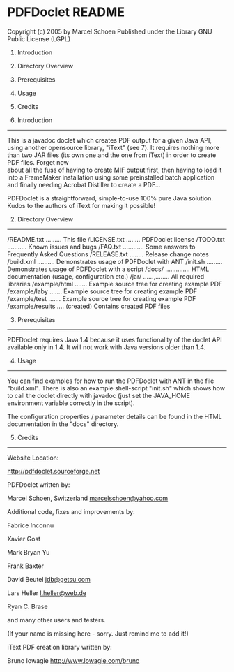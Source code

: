 PDFDoclet README
================
Copyright (c) 2005 by Marcel Schoen 
Published under the Library GNU Public License (LGPL)


1. Introduction
2. Directory Overview
3. Prerequisites
4. Usage
5. Credits


1. Introduction
---------------
This is a javadoc doclet which creates PDF output for a given 
Java API, using another opensource library, "iText" (see 7). It 
requires nothing more than two JAR files (its own one and 
the one from iText) in order to create PDF files. Forget now  
about all the fuss of having to create MIF output first, then 
having to load it into a FrameMaker installation using some preinstalled 
batch application and finally needing Acrobat Distiller to create 
a PDF...

PDFDoclet is a straightforward, simple-to-use 100% pure Java solution. 
Kudos to the authors of iText for making it possible!


2. Directory Overview
---------------------

/README.txt ......... This file
/LICENSE.txt ........ PDFDoclet license
/TODO.txt ........... Known issues and bugs
/FAQ.txt ............ Some answers to Frequently Asked Questions
/RELEASE.txt ........ Release change notes
/build.xml .......... Demonstrates usage of PDFDoclet with ANT
/init.sh ......... Demonstrates usage of PDFDoclet with a script
/docs/ .............. HTML documentation (usage, configuration etc.)
/jar/ ......,........ All required libraries
/example/html ....... Example source tree for creating example PDF
/example/laby ....... Example source tree for creating example PDF
/example/test ....... Example source tree for creating example PDF
/example/results .... (created) Contains created PDF files


3. Prerequisites
----------------
PDFDoclet requires Java 1.4 because it uses functionality of the
doclet API available only in 1.4. It will not work with Java
versions older than 1.4.


4. Usage
--------
You can find examples for how to run the PDFDoclet with 
ANT in the file "build.xml". There is also an example 
shell-script "init.sh" which shows how to call the 
doclet directly with javadoc (just set the JAVA_HOME
environment variable correctly in the script).

The configuration properties / parameter details can be found
in the HTML documentation in the "docs" directory.


5. Credits
----------

Website Location:

  http://pdfdoclet.sourceforge.net


PDFDoclet written by:

  Marcel Schoen, Switzerland
  marcelschoen@yahoo.com


Additional code, fixes and improvements by:

  Fabrice Inconnu

  Xavier Gost

  Mark Bryan Yu
  
  Frank Baxter

  David Beutel
  jdb@getsu.com

  Lars Heller
  l.heller@web.de

  Ryan C. Brase


  and many other users and testers.
  
  
(If your name is missing here - sorry. 
 Just remind me to add it!)


iText PDF creation library written by:

  Bruno Iowagie
  http://www.lowagie.com/bruno

